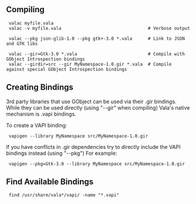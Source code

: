 ## Compiling

     valac myfile.vala
     valac -v myfile.vala                                 # Verbose output
     
     valac --pkg json-glib-1.0 --pkg gtk+-3.0 *.vala      # Link to JSON and GTK libs
     
     valac --gir=Gtk-3.0 *.vala                           # Compile with GObject Introspection bindings
     valac --girdir=src --gir MyNamespace-1.0.gir *.vala  # Compile against special GObject Introspection bindings
     
## Creating Bindings

3rd party libraries that use GObject can be used via their .gir bindings. While they can be used directly 
(using "--gir" when compiling) Vala's native mechanism is .vapi bindings.

To create a VAPI binding:

     vapigen --library MyNamespace src/MyNamespace-1.0.gir

If you have conflicts in .gir dependencies try to directly include the VAPI bindings instead (using "--pkg")
For example:

     vapigen --pkg=Gtk-3.0 --library MyNamespace src/MyNamespace-1.0.gir

## Find Available Bindings
     
     find /usr/share/vala*/vapi/ -name "*.vapi"
